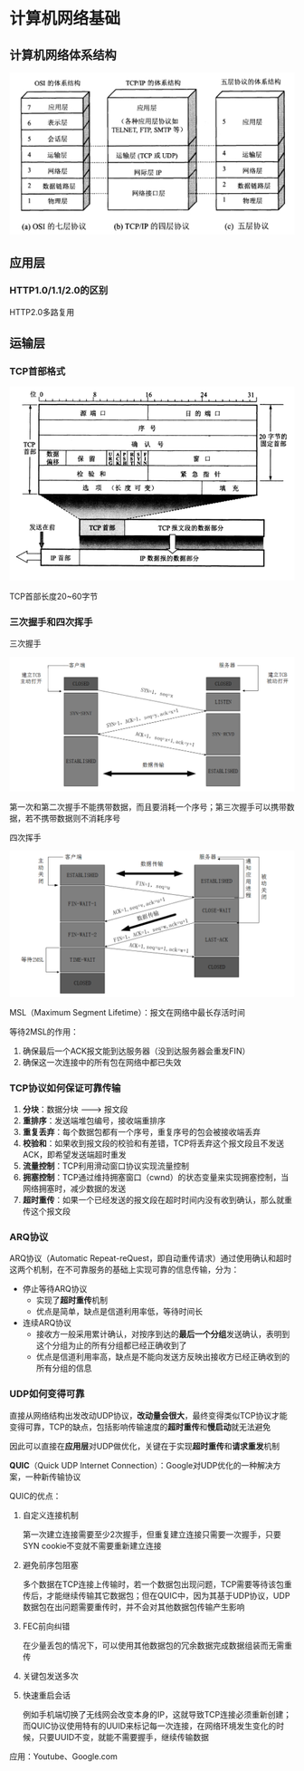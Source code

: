 # 计算机网络基础

## 计算机网络体系结构

![](计算机网络基础.assets/network-structure.png)



## 应用层

### HTTP1.0/1.1/2.0的区别

HTTP2.0多路复用





## 运输层

### TCP首部格式

![](计算机网络基础.assets/tcp-structure.png)

TCP首部长度20~60字节



### 三次握手和四次挥手

三次握手

![](计算机网络基础.assets/tcp-start.png)

第一次和第二次握手不能携带数据，而且要消耗一个序号；第三次握手可以携带数据，若不携带数据则不消耗序号



四次挥手

![](计算机网络基础.assets/tcp-end.png)

MSL（Maximum Segment Lifetime）：报文在网络中最长存活时间

等待2MSL的作用：

1. 确保最后一个ACK报文能到达服务器（没到达服务器会重发FIN）
2. 确保这一次连接中的所有包在网络中都已失效



### TCP协议如何保证可靠传输

1. **分块**：数据分块 ---> 报文段
2. **重排序**：发送端堆包编号，接收端重排序
3. **重复丢弃**：每个数据包都有一个序号，重复序号的包会被接收端丢弃
4. **校验和**：如果收到报文段的校验和有差错，TCP将丢弃这个报文段且不发送ACK，即希望发送端超时重发
5. **流量控制**：TCP利用滑动窗口协议实现流量控制
6. **拥塞控制**：TCP通过维持拥塞窗口（cwnd）的状态变量来实现拥塞控制，当网络拥塞时，减少数据的发送
7. **超时重传**：如果一个已经发送的报文段在超时时间内没有收到确认，那么就重传这个报文段



### ARQ协议

ARQ协议（Automatic Repeat-reQuest，即自动重传请求）通过使用确认和超时这两个机制，在不可靠服务的基础上实现可靠的信息传输，分为：

- 停止等待ARQ协议
  - 实现了**超时重传**机制
  - 优点是简单，缺点是信道利用率低，等待时间长
- 连续ARQ协议
  - 接收方一般采用累计确认，对按序到达的**最后一个分组**发送确认，表明到这个分组为止的所有分组都已经正确收到了
  - 优点是信道利用率高，缺点是不能向发送方反映出接收方已经正确收到的所有分组的信息



### UDP如何变得可靠

直接从网络结构出发改动UDP协议，**改动量会很大**，最终变得类似TCP协议才能变得可靠，TCP的缺点，包括影响传输速度的**超时重传**和**慢启动**就无法避免

因此可以直接在**应用层**对UDP做优化，关键在于实现**超时重传**和**请求重发**机制

**QUIC**（Quick UDP Internet Connection）：Google对UDP优化的一种解决方案，一种新传输协议

QUIC的优点：

1. 自定义连接机制

   第一次建立连接需要至少2次握手，但重复建立连接只需要一次握手，只要SYN cookie不变就不需要重新建立连接

2. 避免前序包阻塞

   多个数据在TCP连接上传输时，若一个数据包出现问题，TCP需要等待该包重传后，才能继续传输其它数据包；但在QUIC中，因为其基于UDP协议，UDP数据包在出问题需要重传时，并不会对其他数据包传输产生影响

3. FEC前向纠错

   在少量丢包的情况下，可以使用其他数据包的冗余数据完成数据组装而无需重传

4. 关键包发送多次

5. 快速重启会话

   例如手机端切换了无线网会改变本身的IP，这就导致TCP连接必须重新创建；而QUIC协议使用特有的UUID来标记每一次连接，在网络环境发生变化的时候，只要UUID不变，就能不需要握手，继续传输数据

应用：Youtube、Google.com